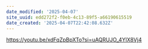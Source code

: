 ```yaml
---
date_modified: '2025-04-07'
site_uuid: edd272f2-f0eb-4c13-89f5-a66190615519
date_created: '2025-04-07T22:42:08.632Z'
---
```


https://youtu.be/xdFqZpBpXTo?si=uAQRUJO_4YlX8Vj4